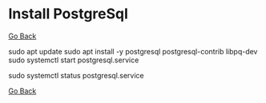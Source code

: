 # Install PostgreSql

[Go Back](./../README.md)

sudo apt update
sudo apt install -y postgresql postgresql-contrib libpq-dev
sudo systemctl start postgresql.service

sudo systemctl status postgresql.service

[Go Back](./../README.md)
